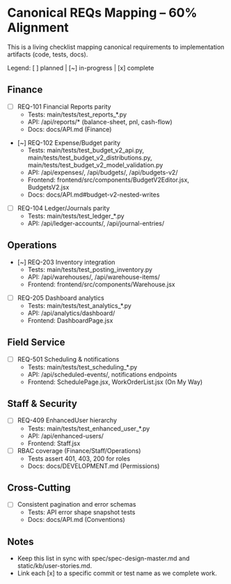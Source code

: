 # Canonical REQs Mapping – 60% Alignment

This is a living checklist mapping canonical requirements to implementation artifacts (code, tests, docs).

Legend: [ ] planned | [~] in-progress | [x] complete

## Finance
- [ ] REQ-101 Financial Reports parity
  - Tests: main/tests/test_reports_*.py
  - API: /api/reports/* (balance-sheet, pnl, cash-flow)
  - Docs: docs/API.md (Finance)
- [~] REQ-102 Expense/Budget parity
  - Tests: main/tests/test_budget_v2_api.py, main/tests/test_budget_v2_distributions.py, main/tests/test_budget_v2_model_validation.py
  - API: /api/expenses/, /api/budgets/, /api/budgets-v2/
  - Frontend: frontend/src/components/BudgetV2Editor.jsx, BudgetsV2.jsx
  - Docs: docs/API.md#budget-v2-nested-writes
- [ ] REQ-104 Ledger/Journals parity
  - Tests: main/tests/test_ledger_*.py
  - API: /api/ledger-accounts/, /api/journal-entries/

## Operations
- [~] REQ-203 Inventory integration
  - Tests: main/tests/test_posting_inventory.py
  - API: /api/warehouses/, /api/warehouse-items/
  - Frontend: frontend/src/components/Warehouse.jsx
- [ ] REQ-205 Dashboard analytics
  - Tests: main/tests/test_analytics_*.py
  - API: /api/analytics/dashboard/
  - Frontend: DashboardPage.jsx

## Field Service
- [ ] REQ-501 Scheduling & notifications
  - Tests: main/tests/test_scheduling_*.py
  - API: /api/scheduled-events/, notifications endpoints
  - Frontend: SchedulePage.jsx, WorkOrderList.jsx (On My Way)

## Staff & Security
- [ ] REQ-409 EnhancedUser hierarchy
  - Tests: main/tests/test_enhanced_user_*.py
  - API: /api/enhanced-users/
  - Frontend: Staff.jsx
- [ ] RBAC coverage (Finance/Staff/Operations)
  - Tests assert 401, 403, 200 for roles
  - Docs: docs/DEVELOPMENT.md (Permissions)

## Cross-Cutting
- [ ] Consistent pagination and error schemas
  - Tests: API error shape snapshot tests
  - Docs: docs/API.md (Conventions)

## Notes
- Keep this list in sync with spec/spec-design-master.md and static/kb/user-stories.md.
- Link each [x] to a specific commit or test name as we complete work.
